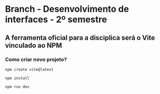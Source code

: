 # Branch - Desenvolvimento de interfaces - 2º semestre

## A ferramenta oficial para a disciplica será o Vite vinculado ao NPM

### Como criar novo projeto?

``npm create vite@latest``

``npm install``

``npm run dev``